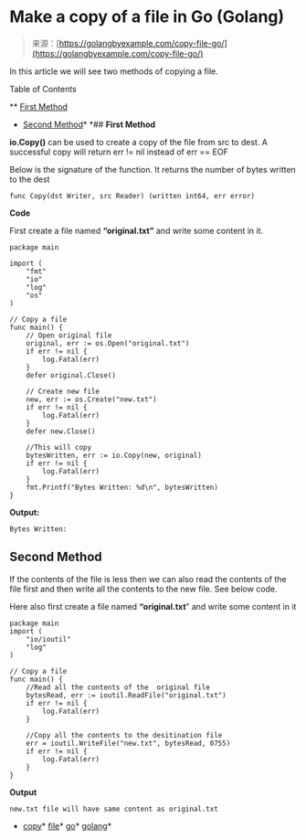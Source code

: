 <!--yml
category: 未分类
date: 2024-10-13 06:17:27
-->

# Make a copy of a file in Go (Golang)

> 来源：[https://golangbyexample.com/copy-file-go/](https://golangbyexample.com/copy-file-go/)

In this article we will see two methods of copying a file.

Table of Contents

 **   [First Method](#First_Method "First Method")
*   [Second Method](#Second_Method "Second Method")*  *## **First Method**

**io.Copy()** can be used to create a copy of the file from src to dest. A successful copy will return err != nil instead of err == EOF

Below is the signature of the function. It returns the number of bytes written to the dest

```
func Copy(dst Writer, src Reader) (written int64, err error)
```

**Code**

First create a file named **“original.txt”** and write some content in it.

```
package main

import (
    "fmt"
    "io"
    "log"
    "os"
)

// Copy a file
func main() {
    // Open original file
    original, err := os.Open("original.txt")
    if err != nil {
        log.Fatal(err)
    }
    defer original.Close()

    // Create new file
    new, err := os.Create("new.txt")
    if err != nil {
        log.Fatal(err)
    }
    defer new.Close()

    //This will copy
    bytesWritten, err := io.Copy(new, original)
    if err != nil {
        log.Fatal(err)
    }
    fmt.Printf("Bytes Written: %d\n", bytesWritten)
}
```

**Output:**

```
Bytes Written: 
```

## **Second Method**

If the contents of the file is less then we can also read the contents of the file first and then write all the contents to the new file. See below code.

Here also first create a file named **“original.txt**” and write some content in it

```
package main
import (
    "io/ioutil"
    "log"
)

// Copy a file
func main() {
    //Read all the contents of the  original file
    bytesRead, err := ioutil.ReadFile("original.txt")
    if err != nil {
        log.Fatal(err)
    }

    //Copy all the contents to the desitination file
    err = ioutil.WriteFile("new.txt", bytesRead, 0755)
    if err != nil {
        log.Fatal(err)
    }
}
```

**Output**

```
new.txt file will have same content as original.txt
```

*   [copy](https://golangbyexample.com/tag/copy/)*   [file](https://golangbyexample.com/tag/file/)*   [go](https://golangbyexample.com/tag/go/)*   [golang](https://golangbyexample.com/tag/golang/)*